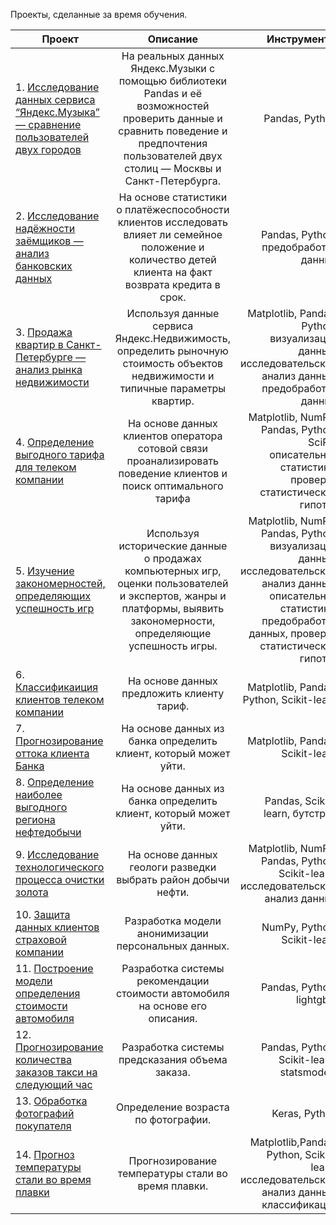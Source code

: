 Проекты, сделанные за время обучения.

| Проект            | Описание                | Инструменты       |
| --------------------------- |:------------------:| --------------:|
|1. <a href="https://github.com/WaterPrima/Portfolio/tree/main/Исследование%20данных%20сервиса%20“Яндекс.Музыка”%20—%20сравнение%20пользователей%20двух%20городов">Исследование данных сервиса “Яндекс.Музыка” — сравнение пользователей двух городов</a>    |На реальных данных Яндекс.Музыки c помощью библиотеки Pandas и её возможностей проверить данные и сравнить поведение и предпочтения пользователей двух столиц — Москвы и Санкт-Петербурга.| Pandas, Python|
| 2. <a href="https://github.com/WaterPrima/Portfolio/tree/main/Исследование%20надёжности%20заёмщиков%20—%20анализ%20банковских%20данных">Исследование надёжности заёмщиков — анализ банковских данных</a>    |На основе статистики о платёжеспособности клиентов исследовать влияет ли семейное положение и количество детей клиента на факт возврата кредита в срок.|Pandas, Python, предобработка данных|
|3. <a href="https://github.com/WaterPrima/Portfolio/tree/main/Анализ%20рынка%20недвижимости.%20%20Продажа%20квартир%20в%20Санкт-Петербугре">Продажа квартир в Санкт-Петербурге — анализ рынка недвижимости</a>|Используя данные сервиса Яндекс.Недвижимость, определить рыночную стоимость объектов недвижимости и типичные параметры квартир.|Matplotlib, Pandas, Python, визуализация данных,  исследовательский анализ данных, предобработка данных|
|4. <a href="https://github.com/WaterPrima/Portfolio/tree/main/Определение%20выгодного%20тарифа%20для%20телеком%20компании">Определение выгодного тарифа для телеком компании</a>|На основе данных клиентов оператора сотовой связи проанализировать поведение клиентов и поиск оптимального тарифа|Matplotlib, NumPy, Pandas, Python, SciPy, описательная статистика, проверка статистических гипотез|
|5. <a href="https://github.com/WaterPrima/Portfolio/tree/main/Изучение%20закономерностей%2C%20определяющих%20успешность%20игр">Изучение закономерностей, определяющих успешность игр</a>|Используя исторические данные о продажах компьютерных игр, оценки пользователей и экспертов, жанры и платформы, выявить закономерности, определяющие успешность игры.|Matplotlib, NumPy, Pandas, Python, визуализация данных, исследовательский анализ данных, описательная статистика, предобработка данных, проверка статистических гипотез|
|6. <a href="https://github.com/WaterPrima/Portfolio/tree/main/Классификация%20клиентов%20телеком%20компании">Классификаиция клиентов телеком компании</a>|На основе данных предложить клиенту тариф.|Matplotlib, Pandas, Python, Scikit-learn|
|7. <a href="https://github.com/WaterPrima/Portfolio/tree/main/Прогнозирование%20оттока%20клиента%20Банка">Прогнозирование оттока клиента Банка</a>|На основе данных из банка определить клиент, который может уйти.|Matplotlib, Pandas, Scikit-learn|
|8. <a href="https://github.com/WaterPrima/Portfolio/tree/main/Определение%20наиболее%20выгодного%20региона%20нефтедобычи">Определение наиболее выгодного региона нефтедобычи</a>|На основе данных из банка определить клиент, который может уйти.|Pandas, Scikit-learn, бутстреп|
|9. <a href="https://github.com/WaterPrima/Portfolio/tree/main/Исследование%20технологического%20процесса%20очистки%20золота">Исследование технологического процесса очистки золота</a>|На основе данных геологи разведки выбрать район добычи нефти.|Matplotlib, NumPy, Pandas, Python, Scikit-learn, исследовательский анализ данных|
|10. <a href="https://github.com/WaterPrima/Portfolio/tree/main/Защита%20данных%20клиентов%20страховой%20компании">Защита данных клиентов страховой компании</a>|Разработка модели анонимизации персональных данных.|NumPy, Python, Scikit-learn|
|11. <a href="https://github.com/WaterPrima/Portfolio/tree/main/Построение%20модели%20определения%20стоимости%20автомобиля">Построение модели определения стоимости автомобиля</a>|Разработка системы рекомендации стоимости автомобиля на основе его описания.|Pandas, Python, lightgbm|
|12. <a href="https://github.com/WaterPrima/Portfolio/tree/main/Прогнозирование%20заказов%20такси">Прогнозирование количества заказов такси на следующий час</a>|Разработка системы предсказания объема заказа.|Pandas, Python, Scikit-learn, statsmodels|
|13. <a href="https://github.com/WaterPrima/Portfolio/tree/main/Обработка%20фотографий%20покупателя">Обработка фотографий покупателя</a>|Определение возраста по фотографии.|Keras, Python|
|14. <a href="https://github.com/WaterPrima/Portfolio/tree/main/Прогноз%20температуры%20стали%20во%20время%20плавки">Прогноз температуры стали во время плавки</a>|Прогнозирование температуры стали во время плавки.|Matplotlib,Pandas, Python, Scikit-learn, исследовательский анализ данных, классификация|


  
